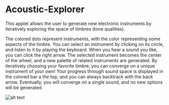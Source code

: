# Acoustic-Explorer

This applet allows the user to generate new electronic instruments by iteratively exploring the space of timbres (tone qualities). 

The colored dots represent instruments, with the color representing some aspects of the timbre. You can select an instrument by clicking on its circle, and listen to it by playing the keyboard. When you hear a sound you like, you can click the right arrow. The selected instrument becomes the center of the wheel, and a new palette of related instruments are generated. By iteratively choosing your favorite timbre, you can converge on a unique instrument of your own! Your progress through sound space is displayed in the colored bar a the top, and you can always backtrack with the back arrow. Eventually, you will converge on a single sound, and no new options will be generated. 

![alt text](https://github.com/Pun2341/Acoustic-Explorer/timbreline.png?raw=true)
